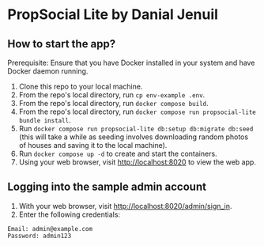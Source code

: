 # PropSocial Lite by Danial Jenuil

## How to start the app?
Prerequisite: Ensure that you have Docker installed in your system and have Docker daemon running.

1. Clone this repo to your local machine.
2. From the repo's local directory, run `cp env-example .env`. 
3. From the repo's local directory, run `docker compose build`.
4. From the repo's local directory, run `docker compose run propsocial-lite bundle install`.
5. Run `docker compose run propsocial-lite db:setup db:migrate db:seed` (this will take a while as seeding involves downloading random photos of houses and saving it to the local machine).
6. Run `docker compose up -d` to create and start the containers.
7. Using your web browser, visit [http://localhost:8020](http://localhost:8020) to view the web app.

## Logging into the sample admin account
1. With your web browser, visit [http://localhost:8020/admin/sign_in](http://localhost:8020/admin/sign_in).
2. Enter the following credentials:
```
Email: admin@example.com
Password: admin123
```

